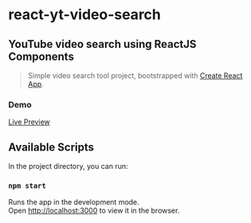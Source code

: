 # react-yt-video-search

## YouTube video search using ReactJS Components

> Simple video search tool project, bootstrapped with [Create React App](https://github.com/facebook/create-react-app).

### Demo

[Live Preview](https://www.d4ve.dev/preview_reactjs/yt-video-search/)

## Available Scripts

In the project directory, you can run:

### `npm start`

Runs the app in the development mode.<br />
Open [http://localhost:3000](http://localhost:3000) to view it in the browser.
